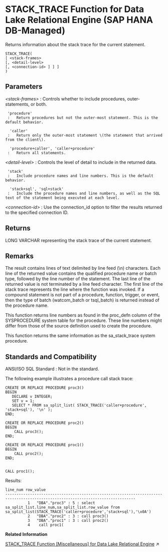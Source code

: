 <!-- loio387c96c17c9141249abeff9a59d22ec4 -->

# STACK\_TRACE Function for Data Lake Relational Engine \(SAP HANA DB-Managed\)

Returns information about the stack trace for the current statement.



```
STACK_TRACE(
[ <stack-frames>
[, <detail-level>
[, <connection-id> ] ] ]
)
```



<a name="loio387c96c17c9141249abeff9a59d22ec4__section_ith_tv5_vrb"/>

## Parameters

 *<stack-frames\>*
 :   Controls whether to include procedures, outer-statements, or both.

     'procedure'
     :   Return procedures but not the outer-most statement. This is the default behavior.

      'caller'
     :   Return only the outer-most statement \(the statement that arrived from the client\).

      'procedure+caller', 'caller+procedure'
     :   Return all statements.

   *<detail-level\>*
 :   Controls the level of detail to include in the returned data.

     'stack'
     :   Include procedure names and line numbers. This is the default behavior.

      'stack+sql', 'sql+stack'
     :   Include the procedure names and line numbers, as well as the SQL text of the statement being executed at each level.

   *<connection-id\>*
 :   Use the connection\_id option to filter the results returned to the specified connection ID.

 

<a name="loio387c96c17c9141249abeff9a59d22ec4__section_lxy_tv5_vrb"/>

## Returns

LONG VARCHAR representing the stack trace of the current statement.



<a name="loio387c96c17c9141249abeff9a59d22ec4__section_og3_5v5_vrb"/>

## Remarks

The result contains lines of text delimited by line feed \(\\n\) characters. Each line of the returned value contains the qualified procedure name or batch type, followed by the line number of the statement. The last line of the returned value is not terminated by a line feed character. The first line of the stack trace represents the line where the function was invoked. If a compound statement is not part of a procedure, function, trigger, or event, then the type of batch \(watcom\_batch or tsql\_batch\) is returned instead of the procedure name.

This function returns line numbers as found in the proc\_defn column of the SYSPROCEDURE system table for the procedure. These line numbers might differ from those of the source definition used to create the procedure.

This function returns the same information as the sa\_stack\_trace system procedure.



<a name="loio387c96c17c9141249abeff9a59d22ec4__section_ndt_vv5_vrb"/>

## Standards and Compatibility

 ANSI/ISO SQL Standard
 :   Not in the standard.

 

The following example illustrates a procedure call stack trace:

```
CREATE OR REPLACE PROCEDURE proc3()
BEGIN
   DECLARE v INTEGER;
   SET v = 1;
   SELECT * FROM sa_split_list( STACK_TRACE('caller+procedure', 'stack+sql'), '\n' ); 
END;

CREATE OR REPLACE PROCEDURE proc2()
BEGIN
    CALL proc3();
END;

CREATE OR REPLACE PROCEDURE proc1()
BEGIN
    CALL proc2();
END;


CALL proc1();
```

Results:

```
line_num row_value       
-------------------------------------------------------------------------------------------------------------------------------- 
          1   "DBA"."proc3" : 5 : select sa_split_list.line_num,sa_split_list.row_value from sa_split_list(STACK_TRACE('caller+procedure','stack+sql'),'\x0A')                                                                                                                 
          2   "DBA"."proc2" : 3 : call proc3()                                                                                                                                                                                                                                 
          3   "DBA"."proc1" : 3 : call proc2()                                                                                                                                                                                                                                 
          4    call proc1(
```

**Related Information**  


[STACK_TRACE Function [Miscellaneous] for Data Lake Relational Engine](https://help.sap.com/viewer/19b3964099384f178ad08f2d348232a9/2023_1_QRC/en-US/81fd67bc6ce2101497f0d65edc4451bd.html "Returns information about the stack trace for the current statement.") :arrow_upper_right:


